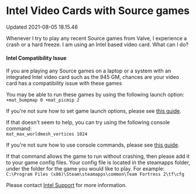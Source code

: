 # Intel Video Cards with Source games
Updated 2021-08-05 18.15.46

Whenever I try to play any recent Source games from Valve, I experience a crash or a hard freeze. I am using an Intel based video card. What can I do?  
  
#### Intel Compatibility Issue
If you are playing any Source games on a laptop or a system with an integrated Intel video card such as the 945 GM, chances are your video card has a compatibility issue with these games  
  
You may be able to run these games by using the following launch option:  
`+mat_bumpmap 0 +mat_picmip 2`  
  
If you're not sure how to set game launch options, please see [this guide](https://help.steampowered.com/en/faqs/view/7D01-D2DD-D75E-2955).  
  
If that doesn't seem to help, you can try using the following console command:  
`mat_max_worldmesh_vertices 1024`  
  
If you're not sure how to use console commands, please see [this guide](https://help.steampowered.com/en/faqs/view/4700-D10E-26BE-DDDD).  
  
If that command allows the game to run without crashing, then please add it to your game config files. Your config file is located in the steamapps folder, under the folder for the game you would like to play. For example:  
`C:\Program Files (x86)\Steam\steamapps\common\Team Fortress 2\tf\cfg`  
  
Please contact [Intel Support](https://www.intel.com/content/www/us/en/support.html) for more information.